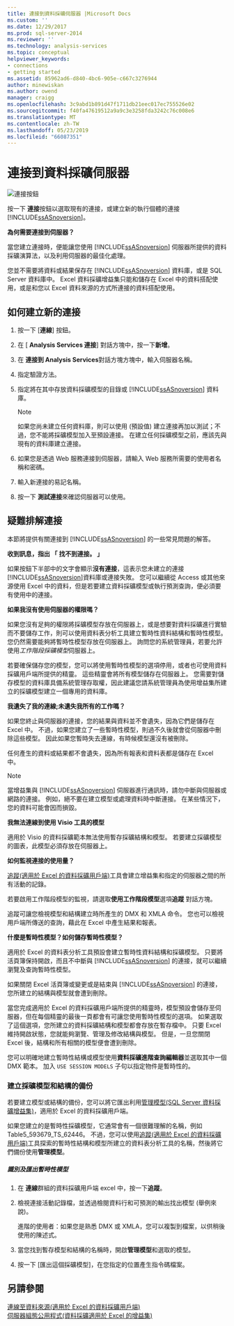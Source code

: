 ```yaml
---
title: 連接到資料採礦伺服器 |Microsoft Docs
ms.custom: ''
ms.date: 12/29/2017
ms.prod: sql-server-2014
ms.reviewer: ''
ms.technology: analysis-services
ms.topic: conceptual
helpviewer_keywords:
- connections
- getting started
ms.assetid: 85962ad6-d840-4bc6-905e-c667c3276944
author: minewiskan
ms.author: owend
manager: craigg
ms.openlocfilehash: 3c9abd1b891d47f1711db21eec017ec755526e02
ms.sourcegitcommit: f40fa47619512a9a9c3e3258fda3242c76c008e6
ms.translationtype: MT
ms.contentlocale: zh-TW
ms.lasthandoff: 05/23/2019
ms.locfileid: "66087351"
---
```

# <a name="connect-to-a-data-mining-server"></a>連接到資料採礦伺服器
  ![連接按鈕](media/misc-connection.gif "連接按鈕")  
  
 按一下 **連接**按鈕以選取現有的連接，或建立新的執行個體的連接[!INCLUDE[ssASnoversion](../includes/ssasnoversion-md.md)]。  
  
 **為何需要連接到伺服器？**  
  
 當您建立連接時，便能讓您使用 [!INCLUDE[ssASnoversion](../includes/ssasnoversion-md.md)] 伺服器所提供的資料採礦演算法，以及利用伺服器的最佳化處理。  
  
 您並不需要將資料或結果保存在 [!INCLUDE[ssASnoversion](../includes/ssasnoversion-md.md)] 資料庫，或是 SQL Server 資料庫中。 Excel 資料採礦增益集只能和儲存在 Excel 中的資料搭配使用，或是和您以 Excel 資料來源的方式所連接的資料搭配使用。  
  
## <a name="how-to-create-a-new-connection"></a>如何建立新的連接  
  
1.  按一下 [**連線**] 按鈕。  
  
2.  在 [ **Analysis Services 連接**] 對話方塊中，按一下**新增**。  
  
3.  在 **連接到 Analysis Services**對話方塊方塊中，輸入伺服器名稱。  
  
4.  指定驗證方法。  
  
5.  指定將在其中存放資料採礦模型的目錄或 [!INCLUDE[ssASnoversion](../includes/ssasnoversion-md.md)] 資料庫。  
  
    > [!NOTE]  
    >  如果您尚未建立任何資料庫，則可以使用 (預設值) 建立連接再加以測試；不過，您不能將採礦模型加入至預設連接。 在建立任何採礦模型之前，應該先與現有的資料庫建立連接。  
  
6.  如果您是透過 Web 服務連接到伺服器，請輸入 Web 服務所需要的使用者名稱和密碼。  
  
7.  輸入新連接的易記名稱。  
  
8.  按一下 **測試連接**來確認伺服器可以使用。  
  
## <a name="troubleshooting-connections"></a>疑難排解連接  
 本節將提供有關連接到 [!INCLUDE[ssASnoversion](../includes/ssasnoversion-md.md)] 的一些常見問題的解答。  
  
 **收到訊息，指出 「 找不到連接。 」**  
  
 如果按鈕下半部中的文字會顯示**沒有連接**，這表示您未建立的連接[!INCLUDE[ssASnoversion](../includes/ssasnoversion-md.md)]資料庫或連接失敗。 您可以繼續從 Access 或其他來源使用 Excel 中的資料，但是若要建立資料採礦模型或執行預測查詢，便必須要有使用中的連接。  
  
 **如果我沒有使用伺服器的權限嗎？**  
  
 如果您沒有足夠的權限將採礦模型存放在伺服器上，或是想要對資料採礦進行實驗而不要儲存工作，則可以使用資料表分析工具建立暫時性資料結構和暫時性模型。 您仍然需要能夠將暫時性模型存放在伺服器上。 詢問您的系統管理員，若要允許使用*工作階段採礦模型*伺服器上。  
  
 若要確保儲存您的模型，您可以將使用暫時性模型的選項停用，或者也可使用資料採礦用戶端所提供的精靈。 這些精靈會將所有模型儲存在伺服器上。 您需要對儲存模型的資料庫具備系統管理存取權，因此建議您請系統管理員為使用增益集所建立的採礦模型建立一個專用的資料庫。  
  
 **我遺失了我的連線;未遺失我所有的工作嗎？**  
  
 如果您終止與伺服器的連接，您的結果與資料並不會遺失，因為它們是儲存在 Excel 中。 不過，如果您建立了一些暫時性模型，則過不久後就會從伺服器中刪除這些模型。 因此如果您暫時失去連線，有時候模型還沒有被刪除。  
  
 任何產生的資料或結果都不會遺失，因為所有報表和資料表都是儲存在 Excel 中。  
  
> [!NOTE]  
>  當增益集與 [!INCLUDE[ssASnoversion](../includes/ssasnoversion-md.md)] 伺服器進行通訊時，請勿中斷與伺服器或網路的連接。 例如，絕不要在建立模型或處理資料時中斷連接。 在某些情況下，您的資料可能會因而損毀。  
  
 **我無法連線到使用 Visio 工具的模型**  
  
 適用於 Visio 的資料採礦範本無法使用暫存採礦結構和模型。 若要建立採礦模型的圖表，此模型必須存放在伺服器上。  
  
 **如何監視連接的使用量？**  
  
 [追蹤&#40;適用於 Excel 的資料採礦用戶端&#41;](trace-data-mining-client-for-excel.md)工具會建立增益集和指定的伺服器之間的所有活動的記錄。  
  
 若要啟用工作階段模型的監視，請選取**使用工作階段模型**選項**追蹤** 對話方塊。  
  
 追蹤可讓您檢視模型和結構建立時所產生的 DMX 和 XMLA 命令。 您也可以檢視用戶端所傳送的查詢，藉此在 Excel 中產生結果和報表。  
  
 **什麼是暫時性模型？如何儲存暫時性模型？**  
  
 適用於 Excel 的資料表分析工具預設會建立暫時性資料結構和採礦模型。 只要將活頁簿保持開啟，而且不中斷與 [!INCLUDE[ssASnoversion](../includes/ssasnoversion-md.md)] 的連接，就可以繼續瀏覽及查詢暫時性模型。  
  
 如果關閉 Excel 活頁簿或變更或是結束與 [!INCLUDE[ssASnoversion](../includes/ssasnoversion-md.md)] 的連接，您所建立的結構與模型就會遭到刪除。  
  
 當您完成適用於 Excel 的資料採礦用戶端所提供的精靈時，模型預設會儲存至伺服器，但在每個精靈的最後一頁都會有可讓您使用暫時性模型的選項。 如果選取了這個選項，您所建立的資料採礦結構和模型都會存放在暫存檔中。 只要 Excel 維持開啟狀態，您就能夠瀏覽、管理及修改結構與模型。 但是，一旦您關閉 Excel 後，結構和所有相關的模型便會遭到刪除。  
  
 您可以明確地建立暫時性結構或模型使用**資料採礦進階查詢編輯器**並選取其中一個 DMX 範本。 加入 `USE SESSION MODELS` 子句以指定物件是暫時性的。   
  
### <a name="creating-backups-of-mining-models-and-structures"></a>建立採礦模型和結構的備份  
 若要建立模型或結構的備份，您可以將它匯出利用[管理模型&#40;SQL Server 資料採礦增益集&#41;](manage-models-sql-server-data-mining-add-ins.md)，適用於 Excel 的資料採礦用戶端。  
  
 如果您建立的是暫時性採礦模型，它通常會有一個很難理解的名稱，例如 Table5_593679_TS_62446。 不過，您可以使用[追蹤&#40;適用於 Excel 的資料採礦用戶端&#41;](trace-data-mining-client-for-excel.md)工具探索的暫時性結構和模型所建立的資料表分析工具的名稱，然後將它們備份使用**管理模型**。  
  
##### <a name="identify-and-export-a-temporary-model"></a>識別及匯出暫時性模型  
  
1.  在 **連線**群組的資料採礦用戶端 excel 中，按一下**追蹤**。  
  
2.  檢視連接活動記錄檔，並透過檢閱資料行和可預測的輸出找出模型 (舉例來說)。  
  
     進階的使用者：如果您是熟悉 DMX 或 XMLA，您可以複製到檔案，以供稍後使用的陳述式。  
  
3.  當您找到暫存模型和結構的名稱時，開啟**管理模型**和選取的模型。  
  
4.  按一下 [匯出這個採礦模型]，在您指定的位置產生指令碼檔案。  
  
## <a name="see-also"></a>另請參閱  
 [連線至資料來源&#40;適用於 Excel 的資料採礦用戶端&#41;](connect-to-source-data-data-mining-client-for-excel.md)   
 [伺服器組態公用程式&#40;資料採礦適用於 Excel 的增益集&#41;](server-configuration-utility-data-mining-add-ins-for-excel.md)  
  
  
